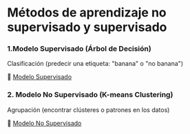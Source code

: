 # Métodos de aprendizaje no supervisado y supervisado

### 1.Modelo Supervisado (Árbol de Decisión)
Clasificación (predecir una etiqueta: "banana" o "no banana")

🔗 [Modelo Supervisado](https://github.com/juandevp/modelos/blob/main/ModeloSupervisado.py)

### 2. Modelo No Supervisado (K-means Clustering)
Agrupación (encontrar clústeres o patrones en los datos)

🔗 [Modelo No Supervisado](https://github.com/juandevp/modelos/blob/main/ModeloNoSupervisado.py)




